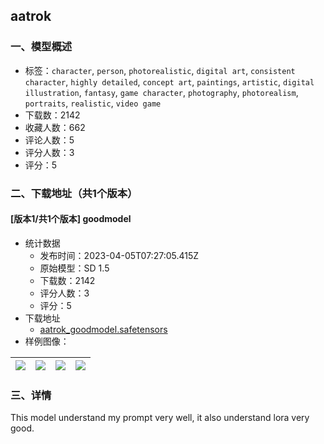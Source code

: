 ## aatrok
### 一、模型概述

- 标签：`character`, `person`, `photorealistic`, `digital art`, `consistent character`, `highly detailed`, `concept art`, `paintings`, `artistic`, `digital illustration`, `fantasy`, `game character`, `photography`, `photorealism`, `portraits`, `realistic`, `video game`
- 下载数：2142
- 收藏人数：662
- 评论人数：5
- 评分人数：3
- 评分：5

### 二、下载地址（共1个版本）

#### [版本1/共1个版本] goodmodel

- 统计数据
  - 发布时间：2023-04-05T07:27:05.415Z
  - 原始模型：SD 1.5
  - 下载数：2142
  - 评分人数：3
  - 评分：5
- 下载地址
  - [aatrok_goodmodel.safetensors](https://civitai.com/api/download/models/19359)
- 样例图像：

| <img src="https://image.civitai.com/xG1nkqKTMzGDvpLrqFT7WA/a66b51eb-0b76-403f-c4fa-079c368d8200/width=450/206776.jpeg" /> | <img src="https://image.civitai.com/xG1nkqKTMzGDvpLrqFT7WA/a4b4ec08-3b8d-461f-c7c0-9fc4a65fc700/width=450/206775.jpeg" /> | <img src="https://image.civitai.com/xG1nkqKTMzGDvpLrqFT7WA/ae469975-a0a2-41ff-6ad7-0ea4d45a3b00/width=450/206774.jpeg" /> | <img src="https://image.civitai.com/xG1nkqKTMzGDvpLrqFT7WA/058710eb-5937-4f60-d455-6fb60bf77f00/width=450/202913.jpeg" /> |
| ---- | ---- | ---- | ---- |


### 三、详情
<p>This model understand my prompt very well, it also understand lora very good.</p>